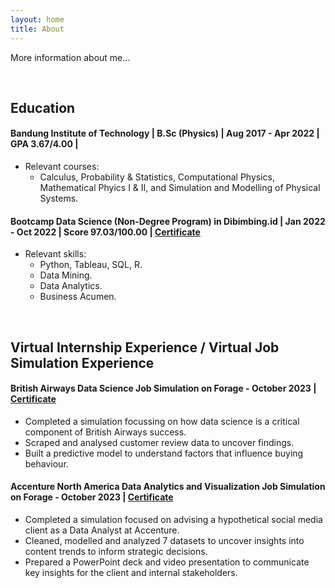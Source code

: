 ```yaml
---
layout: home
title: About
---
```


More information about me...

<br>

## **Education**
#### Bandung Institute of Technology | B.Sc (Physics) | Aug 2017 - Apr 2022 | GPA 3.67/4.00 |
- Relevant courses:
  - Calculus, Probability & Statistics, Computational Physics, Mathematical Phyics I & II, and Simulation and Modelling of Physical Systems.
#### Bootcamp Data Science (Non-Degree Program) in Dibimbing.id | Jan 2022 - Oct 2022 | Score 97.03/100.00 | [Certificate](https://dibimbing-lms-dev.s3.ap-southeast-1.amazonaws.com/201029DS10100745/931)
- Relevant skills:
  - Python, Tableau, SQL, R.
  - Data Mining.
  - Data Analytics.
  - Business Acumen.

<br>

## **Virtual Internship Experience / Virtual Job Simulation Experience**
#### **British Airways Data Science Job Simulation on Forage - October 2023** | [Certificate](https://forage-uploads-prod.s3.amazonaws.com/completion-certificates/British%20Airways/NjynCWzGSaWXQCxSX_British%20Airways_Mj5mDmZW8NT7NJKu6_1697807546468_completion_certificate.pdf)
- Completed a simulation focussing on how data science is a critical component of British Airways success.
- Scraped and analysed customer review data to uncover findings.
- Built a predictive model to understand factors that influence buying behaviour.
  
#### **Accenture North America Data Analytics and Visualization Job Simulation on Forage - October 2023** | [Certificate](https://forage-uploads-prod.s3.amazonaws.com/completion-certificates/Accenture%20North%20America/hzmoNKtzvAzXsEqx8_Accenture%20North%20America_Mj5mDmZW8NT7NJKu6_1696494071589_completion_certificate.pdf)
- Completed a simulation focused on advising a hypothetical social media client as a Data Analyst at Accenture.
- Cleaned, modelled and analyzed 7 datasets to uncover insights into content trends to inform strategic decisions.
- Prepared a PowerPoint deck and video presentation to communicate key insights for the client and internal stakeholders.

